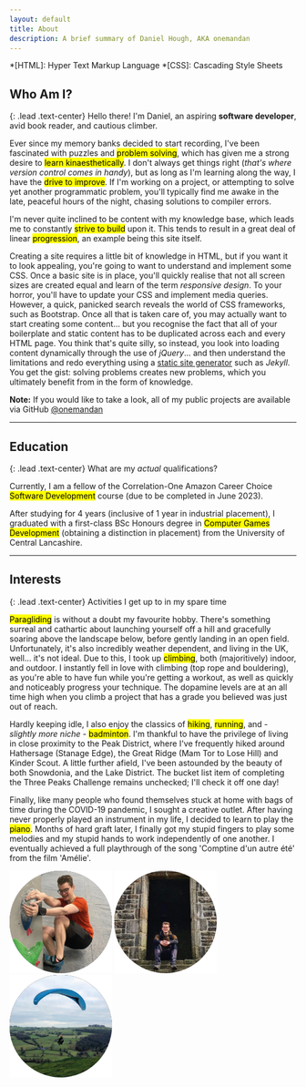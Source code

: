 ```yaml
---
layout: default
title: About
description: A brief summary of Daniel Hough, AKA onemandan
---
```


*[HTML]: Hyper Text Markup Language
*[CSS]: Cascading Style Sheets

<!-- Start Section: Who am I? -->

<h2 class="me-3 text-center"><i class="me-3 fa-solid fa-user"></i>Who Am I?</h2>

{: .lead .text-center}
Hello there! I'm Daniel, an aspiring **software developer**, avid book reader, and cautious climber.

Ever since my memory banks decided to start recording, I've been fascinated with puzzles and <mark>problem solving</mark>, which has given me a strong desire to <mark>learn kinaesthetically</mark>.  I don't always get things right (*that's where version control comes in handy*), but as long as I'm learning along the way, I have the <mark>drive to improve</mark>.  If I'm working on a project, or attempting to solve yet another programmatic problem, you'll typically find me awake in the late, peaceful hours of the night, chasing solutions to compiler errors. 

I'm never quite inclined to be content with my knowledge base, which leads me to constantly <mark>strive to build</mark> upon it.  This tends to result in a great deal of linear <mark>progression</mark>, an example being this site itself.

Creating a site requires a little bit of knowledge in HTML, but if you want it to look appealing, you're going to want to understand and implement some CSS.  Once a basic site is in place, you'll quickly realise that not all screen sizes are created equal and learn of the term *responsive design*.  To your horror, you'll have to update your CSS and implement media queries. However, a quick, panicked search reveals the world of CSS frameworks, such as Bootstrap.  Once all that is taken care of, you may actually want to start creating some content... but you recognise the fact that all of your boilerplate and static content has to be duplicated across each and every HTML page.  You think that's quite silly, so instead, you look into loading content dynamically through the use of *jQuery*... and then understand the limitations and redo everything using a <a href="https://www.cloudflare.com/en-gb/learning/performance/static-site-generator/" target="_blank">static site generator</a> such as *Jekyll*.  You get the gist: solving problems creates new problems, which you ultimately benefit from in the form of knowledge.

<div class="alert alert-info" role="alert">
    <div class="d-flex justify-content-center">
        <span>
            <strong>Note:</strong> If you would like to take a look, all of my public projects are available via GitHub <a href="https://github.com/onemandan" target="_blank">@onemandan</a>
        </span>
    </div>
</div>

<!-- End Section: Who am I? -->

<hr/>

<!-- Start Section: Education -->

<h2 class="me-3 text-center"><i class="me-3 fa-solid fa-graduation-cap"></i>Education</h2>

{: .lead .text-center}
What are my *actual* qualifications?

Currently, I am a fellow of the Correlation-One Amazon Career Choice <mark>Software Development</mark> course (due to be completed in June 2023).

After studying for 4 years (inclusive of 1 year in industrial placement), I graduated with a first-class BSc Honours degree in <mark>Computer Games Development</mark> (obtaining a distinction in placement) from the University of Central Lancashire.

<!-- End Section: Education -->

<hr/>

<!-- Start Section: Interests -->

<h2 class="me-3 text-center"><i class="me-3 fa-solid fa-person-hiking"></i>Interests</h2>

{: .lead .text-center}
Activities I get up to in my spare time

<mark>Paragliding</mark> is without a doubt my favourite hobby.  There's something surreal and cathartic about launching yourself off a hill and gracefully soaring above the landscape below, before gently landing in an open field.  Unfortunately, it's also incredibly weather dependent, and living in the UK, well... it's not ideal.  Due to this, I took up <mark>climbing</mark>, both (majoritively) indoor, and outdoor.  I instantly fell in love with climbing (top rope and bouldering), as you're able to have fun while you're getting a workout, as well as quickly and noticeably progress your technique.  The dopamine levels are at an all time high when you climb a project that has a grade you believed was just out of reach.

Hardly keeping idle, I also enjoy the classics of <mark>hiking</mark>, <mark>running</mark>, and - *slightly more niche* - <mark>badminton</mark>.  I'm thankful to have the privilege of living in close proximity to the Peak District, where I've frequently hiked around Hathersage (Stanage Edge), the Great Ridge (Mam Tor to Lose Hill) and Kinder Scout.  A little further afield, I've been astounded by the beauty of both Snowdonia, and the Lake District.  The bucket list item of completing the Three Peaks Challenge remains unchecked; I'll check it off one day!

Finally, like many people who found themselves stuck at home with bags of time during the COVID-19 pandemic, I sought a creative outlet.  After having never properly played an instrument in my life, I decided to learn to play the <mark>piano</mark>.  Months of hard graft later, I finally got my stupid fingers to play some melodies and my stupid hands to work independently of one another.  I eventually achieved a full playthrough of the song 'Comptine d'un autre été' from the film 'Amélie'.

<div class="content-images-wrapper-3 container-fluid d-flex justify-content-center">
    <img class="mx-3" src="/assets/images/interest-climbing.png" alt="Bouldering">
    <img class="mx-3" src="/assets/images/interest-hiking.png" alt="Hiking">
    <img class="mx-3" src="/assets/images/interest-paragliding.png" alt="Paragliding">
</div>

<!-- End Section: Interests -->